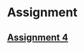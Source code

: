 
# Assignment
## [Assignment 4](https://github.com/chetan-pun/wt-lab-assigment/tree/main/assignment/assignment4)

 
